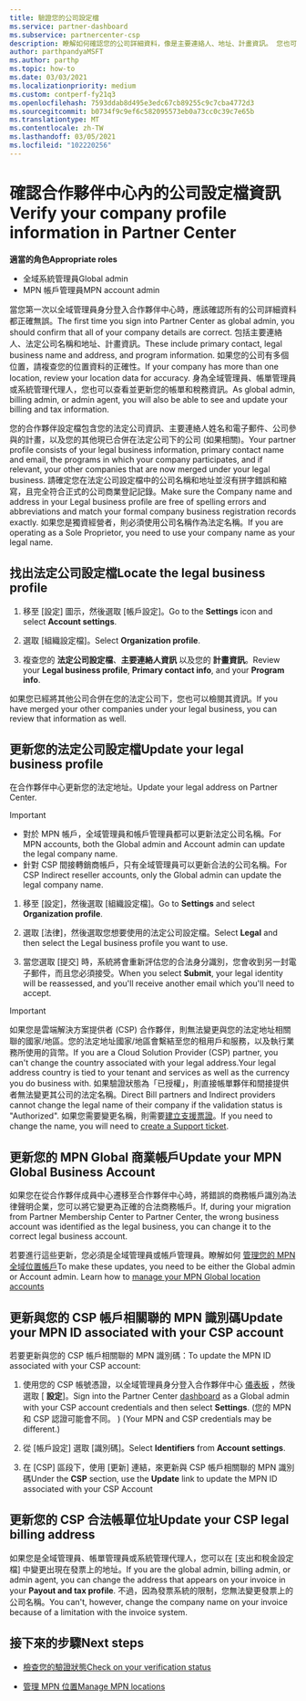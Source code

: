 ```yaml
---
title: 驗證您的公司設定檔
ms.service: partner-dashboard
ms.subservice: partnercenter-csp
description: 瞭解如何確認您的公司詳細資料，像是主要連絡人、地址、計畫資訊。 您也可以更新您的法定和帳單地址。
author: parthpandyaMSFT
ms.author: parthp
ms.topic: how-to
ms.date: 03/03/2021
ms.localizationpriority: medium
ms.custom: contperf-fy21q3
ms.openlocfilehash: 7593ddab8d495e3edc67cb89255c9c7cba4772d3
ms.sourcegitcommit: b0734f9c9ef6c582095573eb0a73cc0c39c7e65b
ms.translationtype: MT
ms.contentlocale: zh-TW
ms.lasthandoff: 03/05/2021
ms.locfileid: "102220256"
---
```

# <a name="verify-your-company-profile-information-in-partner-center"></a><span data-ttu-id="fd545-104">確認合作夥伴中心內的公司設定檔資訊</span><span class="sxs-lookup"><span data-stu-id="fd545-104">Verify your company profile information in Partner Center</span></span>

<span data-ttu-id="fd545-105">**適當的角色**</span><span class="sxs-lookup"><span data-stu-id="fd545-105">**Appropriate roles**</span></span>

- <span data-ttu-id="fd545-106">全域系統管理員</span><span class="sxs-lookup"><span data-stu-id="fd545-106">Global admin</span></span>
- <span data-ttu-id="fd545-107">MPN 帳戶管理員</span><span class="sxs-lookup"><span data-stu-id="fd545-107">MPN account admin</span></span>

<span data-ttu-id="fd545-108">當您第一次以全域管理員身分登入合作夥伴中心時，應該確認所有的公司詳細資料都正確無誤。</span><span class="sxs-lookup"><span data-stu-id="fd545-108">The first time you sign into Partner Center as global admin, you should confirm that all of your company details are correct.</span></span> <span data-ttu-id="fd545-109">包括主要連絡人、法定公司名稱和地址、計畫資訊。</span><span class="sxs-lookup"><span data-stu-id="fd545-109">These include primary contact, legal business name and address, and program information.</span></span> <span data-ttu-id="fd545-110">如果您的公司有多個位置，請複查您的位置資料的正確性。</span><span class="sxs-lookup"><span data-stu-id="fd545-110">If your company has more than one location, review your location data for accuracy.</span></span> <span data-ttu-id="fd545-111">身為全域管理員、帳單管理員或系統管理代理人，您也可以查看並更新您的帳單和稅務資訊。</span><span class="sxs-lookup"><span data-stu-id="fd545-111">As global admin, billing admin, or admin agent, you will also be able to see and update your billing and tax information.</span></span>

<span data-ttu-id="fd545-112">您的合作夥伴設定檔包含您的法定公司資訊、主要連絡人姓名和電子郵件、公司參與的計畫，以及您的其他現已合併在法定公司下的公司 (如果相關)。</span><span class="sxs-lookup"><span data-stu-id="fd545-112">Your partner profile consists of your legal business information, primary contact name and email, the programs in which your company participates, and if relevant, your other companies that are now merged under your legal business.</span></span> <span data-ttu-id="fd545-113">請確定您在法定公司設定檔中的公司名稱和地址並沒有拼字錯誤和縮寫，且完全符合正式的公司商業登記記錄。</span><span class="sxs-lookup"><span data-stu-id="fd545-113">Make sure the Company name and address in your Legal business profile are free of spelling errors and abbreviations and match your formal company business registration records exactly.</span></span> <span data-ttu-id="fd545-114">如果您是獨資經營者，則必須使用公司名稱作為法定名稱。</span><span class="sxs-lookup"><span data-stu-id="fd545-114">If you are operating as a Sole Proprietor, you need to use your company name as your legal name.</span></span>



## <a name="locate-the-legal-business-profile"></a><span data-ttu-id="fd545-115">找出法定公司設定檔</span><span class="sxs-lookup"><span data-stu-id="fd545-115">Locate the legal business profile</span></span>

1. <span data-ttu-id="fd545-116">移至 [設定] 圖示，然後選取 [帳戶設定]。</span><span class="sxs-lookup"><span data-stu-id="fd545-116">Go to the **Settings** icon and select **Account settings**.</span></span>
 
1. <span data-ttu-id="fd545-117">選取 [組織設定檔]。</span><span class="sxs-lookup"><span data-stu-id="fd545-117">Select **Organization profile**.</span></span> 

2. <span data-ttu-id="fd545-118">複查您的 **法定公司設定檔**、**主要連絡人資訊** 以及您的 **計畫資訊**。</span><span class="sxs-lookup"><span data-stu-id="fd545-118">Review your **Legal business profile**, **Primary contact info**, and your **Program info**.</span></span>

<span data-ttu-id="fd545-119">如果您已經將其他公司合併在您的法定公司下，您也可以檢閱其資訊。</span><span class="sxs-lookup"><span data-stu-id="fd545-119">If you have merged your other companies under your legal business, you can review that information as well.</span></span> 

## <a name="update-your-legal-business-profile"></a><span data-ttu-id="fd545-120">更新您的法定公司設定檔</span><span class="sxs-lookup"><span data-stu-id="fd545-120">Update your legal business profile</span></span>

<span data-ttu-id="fd545-121">在合作夥伴中心更新您的法定地址。</span><span class="sxs-lookup"><span data-stu-id="fd545-121">Update your legal address on Partner Center.</span></span>

>[!Important]
>- <span data-ttu-id="fd545-122">對於 MPN 帳戶，全域管理員和帳戶管理員都可以更新法定公司名稱。</span><span class="sxs-lookup"><span data-stu-id="fd545-122">For MPN accounts, both the Global admin and Account admin can update the legal company name.</span></span>
>- <span data-ttu-id="fd545-123">針對 CSP 間接轉銷商帳戶，只有全域管理員可以更新合法的公司名稱。</span><span class="sxs-lookup"><span data-stu-id="fd545-123">For CSP Indirect reseller accounts, only the Global admin can update the legal company name.</span></span> 

1. <span data-ttu-id="fd545-124">移至 [設定]，然後選取 [組織設定檔]。</span><span class="sxs-lookup"><span data-stu-id="fd545-124">Go to **Settings** and select **Organization profile**.</span></span>

2. <span data-ttu-id="fd545-125">選取 [法律]，然後選取您想要使用的法定公司設定檔。</span><span class="sxs-lookup"><span data-stu-id="fd545-125">Select **Legal**  and then select the Legal business profile you want to use.</span></span>
 
1. <span data-ttu-id="fd545-126">當您選取 [提交] 時，系統將會重新評估您的合法身分識別，您會收到另一封電子郵件，而且您必須接受。</span><span class="sxs-lookup"><span data-stu-id="fd545-126">When you select **Submit**, your legal identity will be reassessed, and you'll receive another email which you'll need to accept.</span></span>

>[!Important]
><span data-ttu-id="fd545-127">如果您是雲端解決方案提供者 (CSP) 合作夥伴，則無法變更與您的法定地址相關聯的國家/地區。您的法定地址國家/地區會繫結至您的租用戶和服務，以及執行業務所使用的貨幣。</span><span class="sxs-lookup"><span data-stu-id="fd545-127">If you are a Cloud Solution Provider (CSP) partner, you can't change the country associated with your legal address.Your legal address country is tied to your tenant and services as well as the currency you do business with.</span></span> <span data-ttu-id="fd545-128">如果驗證狀態為「已授權」，則直接帳單夥伴和間接提供者無法變更其公司的法定名稱。</span><span class="sxs-lookup"><span data-stu-id="fd545-128">Direct Bill partners and Indirect providers cannot change the legal name of their company if the validation status is "Authorized".</span></span> <span data-ttu-id="fd545-129">如果您需要變更名稱，則需要[建立支援票證](https://partner.microsoft.com/dashboard/support/servicerequests/create?stage=2&topicid=eb74583c-61b3-2124-bffc-00920e0ae772)。</span><span class="sxs-lookup"><span data-stu-id="fd545-129">If you need to change the name, you will need to [create a Support ticket](https://partner.microsoft.com/dashboard/support/servicerequests/create?stage=2&topicid=eb74583c-61b3-2124-bffc-00920e0ae772).</span></span>


## <a name="update-your-mpn-global-business-account"></a><span data-ttu-id="fd545-130">更新您的 MPN Global 商業帳戶</span><span class="sxs-lookup"><span data-stu-id="fd545-130">Update your MPN Global Business Account</span></span>

<span data-ttu-id="fd545-131">如果您在從合作夥伴成員中心遷移至合作夥伴中心時，將錯誤的商務帳戶識別為法律聲明企業，您可以將它變更為正確的合法商務帳戶。</span><span class="sxs-lookup"><span data-stu-id="fd545-131">If, during your migration from Partner Membership Center to Partner Center, the wrong business account was identified as the legal business, you can change it to the correct legal business account.</span></span>

<span data-ttu-id="fd545-132">若要進行這些更新，您必須是全域管理員或帳戶管理員。瞭解如何 [管理您的 MPN 全域位置帳戶](manage-locations.md)</span><span class="sxs-lookup"><span data-stu-id="fd545-132">To make these updates, you need to be either the Global admin or Account admin. Learn how to [manage your MPN Global location accounts](manage-locations.md)</span></span>


## <a name="update-your-mpn-id-associated-with-your-csp-account"></a><span data-ttu-id="fd545-133">更新與您的 CSP 帳戶相關聯的 MPN 識別碼</span><span class="sxs-lookup"><span data-stu-id="fd545-133">Update your MPN ID associated with your CSP account</span></span>

<span data-ttu-id="fd545-134">若要更新與您的 CSP 帳戶相關聯的 MPN 識別碼：</span><span class="sxs-lookup"><span data-stu-id="fd545-134">To update the MPN ID associated with your CSP account:</span></span>

1. <span data-ttu-id="fd545-135">使用您的 CSP 帳號憑證，以全域管理員身分登入合作夥伴中心 [儀表板](https://partner.microsoft.com/dashboard/home) ，然後選取 [ **設定**]。</span><span class="sxs-lookup"><span data-stu-id="fd545-135">Sign into the Partner Center [dashboard](https://partner.microsoft.com/dashboard/home) as a Global admin with your CSP account credentials and then select **Settings**.</span></span> <span data-ttu-id="fd545-136"> (您的 MPN 和 CSP 認證可能會不同。 ) </span><span class="sxs-lookup"><span data-stu-id="fd545-136">(Your MPN and CSP credentials may be different.)</span></span>
 
1. <span data-ttu-id="fd545-137">從 [帳戶設定] 選取 [識別碼]。</span><span class="sxs-lookup"><span data-stu-id="fd545-137">Select **Identifiers** from **Account settings**.</span></span>

1. <span data-ttu-id="fd545-138">在 [CSP] 區段下，使用 [更新] 連結，來更新與 CSP 帳戶相關聯的 MPN 識別碼</span><span class="sxs-lookup"><span data-stu-id="fd545-138">Under the **CSP** section, use the **Update** link to update the MPN ID associated with your CSP Account</span></span> 


## <a name="update-your-csp-legal-billing-address"></a><span data-ttu-id="fd545-139">更新您的 CSP 合法帳單位址</span><span class="sxs-lookup"><span data-stu-id="fd545-139">Update your CSP legal billing address</span></span>

<span data-ttu-id="fd545-140">如果您是全域管理員、帳單管理員或系統管理代理人，您可以在 [支出和稅金設定檔] 中變更出現在發票上的地址。</span><span class="sxs-lookup"><span data-stu-id="fd545-140">If you are the global admin, billing admin, or admin agent, you can change the address that appears on your invoice in your **Payout and tax profile**.</span></span> <span data-ttu-id="fd545-141">不過，因為發票系統的限制，您無法變更發票上的公司名稱。</span><span class="sxs-lookup"><span data-stu-id="fd545-141">You can't, however, change the company name on your invoice because of a limitation with the invoice system.</span></span>



## <a name="next-steps"></a><span data-ttu-id="fd545-142">接下來的步驟</span><span class="sxs-lookup"><span data-stu-id="fd545-142">Next steps</span></span>

- [<span data-ttu-id="fd545-143">檢查您的驗證狀態</span><span class="sxs-lookup"><span data-stu-id="fd545-143">Check on your verification status</span></span>](verification-responses.md)

- [<span data-ttu-id="fd545-144">管理 MPN 位置</span><span class="sxs-lookup"><span data-stu-id="fd545-144">Manage MPN locations</span></span>](manage-locations.md)
